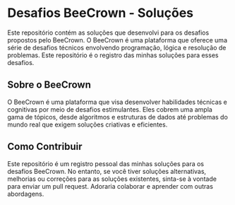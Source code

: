 # Desafios BeeCrown - Soluções
Este repositório contém as soluções que desenvolvi para os desafios propostos pelo BeeCrown. 
O BeeCrown é uma plataforma que oferece uma série de desafios técnicos envolvendo programação, 
lógica e resolução de problemas. Este repositório é o registro das minhas soluções para esses desafios.

## Sobre o BeeCrown
O BeeCrown é uma plataforma que visa desenvolver habilidades técnicas e cognitivas por meio de desafios estimulantes. 
Eles cobrem uma ampla gama de tópicos, desde algoritmos e estruturas de dados até problemas do mundo real que exigem soluções criativas e eficientes.

## Como Contribuir
Este repositório é um registro pessoal das minhas soluções para os desafios BeeCrown. 
No entanto, se você tiver soluções alternativas, melhorias ou correções para as soluções existentes, 
sinta-se à vontade para enviar um pull request. Adoraria colaborar e aprender com outras abordagens.

